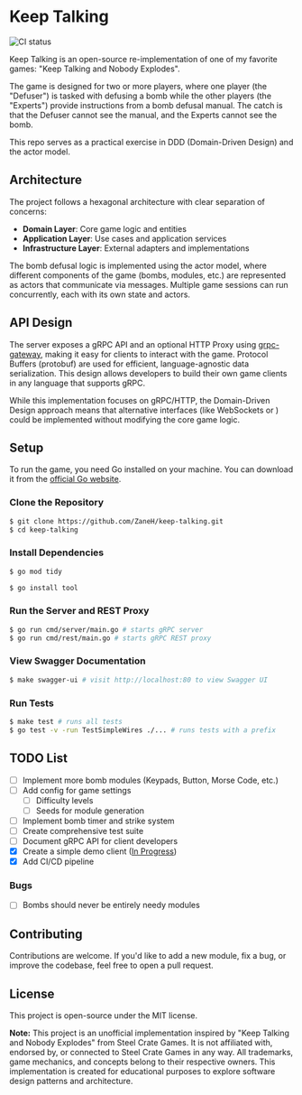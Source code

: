 # Keep Talking

![CI status](https://github.com/zaneh/keep-talking/actions/workflows/ci.yml/badge.svg)

Keep Talking is an open-source re-implementation of one of my favorite games: "Keep Talking and Nobody Explodes".

The game is designed for two or more players, where one player (the "Defuser") is tasked with defusing a bomb while the other players (the "Experts") provide instructions from a bomb defusal manual.
The catch is that the Defuser cannot see the manual, and the Experts cannot see the bomb.

This repo serves as a practical exercise in DDD (Domain-Driven Design) and the actor model.

## Architecture

The project follows a hexagonal architecture with clear separation of concerns:

- **Domain Layer**: Core game logic and entities
- **Application Layer**: Use cases and application services
- **Infrastructure Layer**: External adapters and implementations

The bomb defusal logic is implemented using the actor model, where different components of the game (bombs, modules, etc.) are represented as actors that communicate via messages. Multiple game sessions can run concurrently, each with its own state and actors.

## API Design

The server exposes a gRPC API and an optional HTTP Proxy using [grpc-gateway](https://github.com/grpc-ecosystem/grpc-gateway), making it easy for clients to interact with the game. Protocol Buffers (protobuf) are used for efficient, language-agnostic data serialization.
This design allows developers to build their own game clients in any language that supports gRPC.

While this implementation focuses on gRPC/HTTP, the Domain-Driven Design approach means that alternative interfaces (like WebSockets or ) could be implemented without modifying the core game logic.

## Setup

To run the game, you need Go installed on your machine. You can download it from the [official Go website](https://go.dev/dl/).

### Clone the Repository

```bash
$ git clone https://github.com/ZaneH/keep-talking.git
$ cd keep-talking
```

### Install Dependencies

```bash
$ go mod tidy
```

```bash
$ go install tool
```

### Run the Server and REST Proxy
```bash
$ go run cmd/server/main.go # starts gRPC server
$ go run cmd/rest/main.go # starts gRPC REST proxy
```

### View Swagger Documentation

```bash
$ make swagger-ui # visit http://localhost:80 to view Swagger UI
```

### Run Tests
```bash
$ make test # runs all tests
$ go test -v -run TestSimpleWires ./... # runs tests with a prefix
```

## TODO List

- [ ] Implement more bomb modules (Keypads, Button, Morse Code, etc.)
- [ ] Add config for game settings
  - [ ] Difficulty levels
  - [ ] Seeds for module generation
- [ ] Implement bomb timer and strike system
- [ ] Create comprehensive test suite
- [ ] Document gRPC API for client developers
- [x] Create a simple demo client ([In Progress](https://github.com/ZaneH/keep-talking-app))
- [x] Add CI/CD pipeline

### Bugs
- [ ] Bombs should never be entirely needy modules

## Contributing

Contributions are welcome. If you'd like to add a new module, fix a bug, or improve the codebase, feel free to open a pull request.

## License

This project is open-source under the MIT license.

**Note:** This project is an unofficial implementation inspired by "Keep Talking and Nobody Explodes" from Steel Crate Games. It is not affiliated with, endorsed by, or connected to Steel Crate Games in any way. All trademarks, game mechanics, and concepts belong to their respective owners. This implementation is created for educational purposes to explore software design patterns and architecture.
